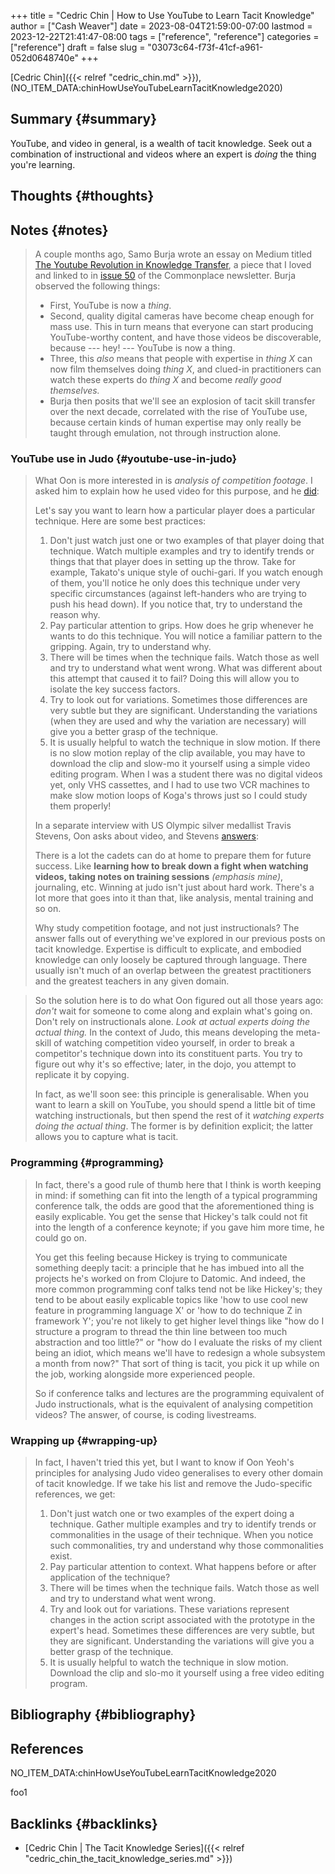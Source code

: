 +++
title = "Cedric Chin | How to Use YouTube to Learn Tacit Knowledge"
author = ["Cash Weaver"]
date = 2023-08-04T21:59:00-07:00
lastmod = 2023-12-22T21:41:47-08:00
tags = ["reference", "reference"]
categories = ["reference"]
draft = false
slug = "03073c64-f73f-41cf-a961-052d0648740e"
+++

[Cedric Chin]({{< relref "cedric_chin.md" >}}), (NO_ITEM_DATA:chinHowUseYouTubeLearnTacitKnowledge2020)


## Summary {#summary}

YouTube, and video in general, is a wealth of tacit knowledge. Seek out a combination of instructional and videos where an expert is _doing_ the thing you're learning.


## Thoughts {#thoughts}


## Notes {#notes}

> A couple months ago, Samo Burja wrote an essay on Medium titled [The Youtube Revolution in Knowledge Transfer](https://medium.com/@samo.burja/the-youtube-revolution-in-knowledge-transfer-cb701f82096a), a piece that I loved and linked to in [issue 50](https://us17.campaign-archive.com/?u=843adfbaa3230c81aa0738b53&id=0ced4f1a2c) of the Commonplace newsletter. Burja observed the following things:
>
> -   First, YouTube is now a _thing_.
> -   Second, quality digital cameras have become cheap enough for mass use. This in turn means that everyone can start producing YouTube-worthy content, and have those videos be discoverable, because --- hey! --- YouTube is now a thing.
> -   Three, this _also_ means that people with expertise in _thing X_ can now film themselves doing _thing X_, and clued-in practitioners can watch these experts do _thing X_ and become _really good themselves._
> -   Burja then posits that we'll see an explosion of tacit skill transfer over the next decade, correlated with the rise of YouTube use, because certain kinds of human expertise may only really be taught through emulation, not through instruction alone.


### YouTube use in Judo {#youtube-use-in-judo}

> What Oon is more interested in is _analysis of competition footage_. I asked him to explain how he used video for this purpose, and he [did](https://kljudo.com/judo-concepts-lesson-22-how-to-analyze-a-video-clip/):
>
> <div class="quote2">
>
> Let's say you want to learn how a particular player does a particular technique. Here are some best practices:
>
> 1.  Don't just watch just one or two examples of that player doing that technique. Watch multiple examples and try to identify trends or things that that player does in setting up the throw. Take for example, Takato's unique style of ouchi-gari. If you watch enough of them, you'll notice he only does this technique under very specific circumstances (against left-handers who are trying to push his head down). If you notice that, try to understand the reason why.
> 2.  Pay particular attention to grips. How does he grip whenever he wants to do this technique. You will notice a familiar pattern to the gripping. Again, try to understand why.
> 3.  There will be times when the technique fails. Watch those as well and try to understand what went wrong. What was different about this attempt that caused it to fail? Doing this will allow you to isolate the key success factors.
> 4.  Try to look out for variations. Sometimes those differences are very subtle but they are significant. Understanding the variations (when they are used and why the variation are necessary) will give you a better grasp of the technique.
> 5.  It is usually helpful to watch the technique in slow motion. If there is no slow motion replay of the clip available, you may have to download the clip and slow-mo it yourself using a simple video editing program. When I was a student there was no digital videos yet, only VHS cassettes, and I had to use two VCR machines to make slow motion loops of Koga's throws just so I could study them properly!
>
> </div>
>
> In a separate interview with US Olympic silver medallist Travis Stevens, Oon asks about video, and Stevens [answers](http://kljudotraining.blogspot.com/2020/04/judo-in-time-of-covid-19-travis-stevens.html):
>
> <div class="quote2">
>
> There is a lot the cadets can do at home to prepare them for future success. Like **learning how to break down a fight when watching videos, taking notes on training sessions** _(emphasis mine)_, journaling, etc. Winning at judo isn't just about hard work. There's a lot more that goes into it than that, like analysis, mental training and so on.
>
> </div>
>
> Why study competition footage, and not just instructionals? The answer falls out of everything we've explored in our previous posts on tacit knowledge. Expertise is difficult to explicate, and embodied knowledge can only loosely be captured through language. There usually isn't much of an overlap between the greatest practitioners and the greatest teachers in any given domain.

<!--quoteend-->

> So the solution here is to do what Oon figured out all those years ago: _don't_ wait for someone to come along and explain what's going on. Don't rely on instructionals alone. _Look at actual experts doing the actual thing._ In the context of Judo, this means developing the meta-skill of watching competition video yourself, in order to break a competitor's technique down into its constituent parts. You try to figure out why it's so effective; later, in the dojo, you attempt to replicate it by copying.
>
> In fact, as we'll soon see: this principle is generalisable. When you want to learn a skill on YouTube, you should spend a little bit of time watching instructionals, but then spend the rest of it _watching experts doing the actual thing_. The former is by definition explicit; the latter allows you to capture what is tacit.


### Programming {#programming}

> In fact, there's a good rule of thumb here that I think is worth keeping in mind: if something can fit into the length of a typical programming conference talk, the odds are good that the aforementioned thing is easily explicable. You get the sense that Hickey's talk could not fit into the length of a conference keynote; if you gave him more time, he could go on.
>
> You get this feeling because Hickey is trying to communicate something deeply tacit: a principle that he has imbued into all the projects he's worked on from Clojure to Datomic. And indeed, the more common programming conf talks tend not be like Hickey's; they tend to be about easily explicable topics like 'how to use cool new feature in programming language X' or 'how to do technique Z in framework Y'; you're not likely to get higher level things like "how do I structure a program to thread the thin line between too much abstraction and too little?" or "how do I evaluate the risks of my client being an idiot, which means we'll have to redesign a whole subsystem a month from now?" That sort of thing is tacit, you pick it up while on the job, working alongside more experienced people.
>
> So if conference talks and lectures are the programming equivalent of Judo instructionals, what is the equivalent of analysing competition videos? The answer, of course, is coding livestreams.


### Wrapping up {#wrapping-up}

> In fact, I haven't tried this yet, but I want to know if Oon Yeoh's principles for analysing Judo video generalises to every other domain of tacit knowledge. If we take his list and remove the Judo-specific references, we get:
>
> 1.  Don't just watch one or two examples of the expert doing a technique. Gather multiple examples and try to identify trends or commonalities in the usage of their technique. When you notice such commonalities, try and understand why those commonalities exist.
> 2.  Pay particular attention to context. What happens before or after application of the technique?
> 3.  There will be times when the technique fails. Watch those as well and try to understand what went wrong.
> 4.  Try and look out for variations. These variations represent changes in the action script associated with the prototype in the expert's head. Sometimes these differences are very subtle, but they are significant. Understanding the variations will give you a better grasp of the technique.
> 5.  It is usually helpful to watch the technique in slow motion. Download the clip and slo-mo it yourself using a free video editing program.


## Bibliography {#bibliography}

## References

<style>.csl-entry{text-indent: -1.5em; margin-left: 1.5em;}</style><div class="csl-bib-body">
  <div class="csl-entry">NO_ITEM_DATA:chinHowUseYouTubeLearnTacitKnowledge2020</div>
</div>

foo1


## Backlinks {#backlinks}

-   [Cedric Chin | The Tacit Knowledge Series]({{< relref "cedric_chin_the_tacit_knowledge_series.md" >}})
